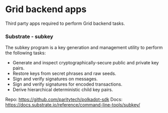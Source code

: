 # Grid backend apps

Third party apps required to perform Grid backend tasks.


### Substrate - subkey

The subkey program is a key generation and management utility to perform the following tasks:
- Generate and inspect cryptographically-secure public and private key pairs.
- Restore keys from secret phrases and raw seeds.
- Sign and verify signatures on messages.
- Sign and verify signatures for encoded transactions.
- Derive hierarchical deterministic child key pairs.

Repo: https://github.com/paritytech/polkadot-sdk
Docs: https://docs.substrate.io/reference/command-line-tools/subkey/

